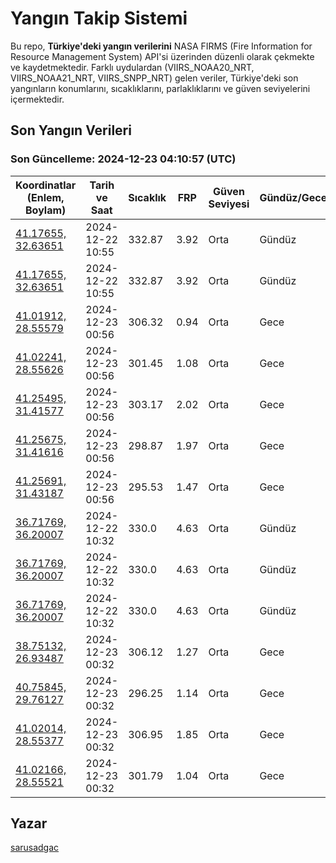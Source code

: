 # Yangın Takip Sistemi

Bu repo, **Türkiye'deki yangın verilerini** NASA FIRMS (Fire Information for Resource Management System) API'si üzerinden düzenli olarak çekmekte ve kaydetmektedir. Farklı uydulardan (VIIRS_NOAA20_NRT, VIIRS_NOAA21_NRT, VIIRS_SNPP_NRT) gelen veriler, Türkiye'deki son yangınların konumlarını, sıcaklıklarını, parlaklıklarını ve güven seviyelerini içermektedir.

## Son Yangın Verileri
### Son Güncelleme: 2024-12-23 04:10:57 (UTC)

| Koordinatlar (Enlem, Boylam) | Tarih ve Saat | Sıcaklık | FRP | Güven Seviyesi | Gündüz/Gece |
|-----------------------------|----------------|----------|-----|----------------|-------------|
| [41.17655, 32.63651](https://www.google.com/maps?q=41.17655,32.63651) | 2024-12-22 10:55 | 332.87 | 3.92 | Orta | Gündüz |
| [41.17655, 32.63651](https://www.google.com/maps?q=41.17655,32.63651) | 2024-12-22 10:55 | 332.87 | 3.92 | Orta | Gündüz |
| [41.01912, 28.55579](https://www.google.com/maps?q=41.01912,28.55579) | 2024-12-23 00:56 | 306.32 | 0.94 | Orta | Gece |
| [41.02241, 28.55626](https://www.google.com/maps?q=41.02241,28.55626) | 2024-12-23 00:56 | 301.45 | 1.08 | Orta | Gece |
| [41.25495, 31.41577](https://www.google.com/maps?q=41.25495,31.41577) | 2024-12-23 00:56 | 303.17 | 2.02 | Orta | Gece |
| [41.25675, 31.41616](https://www.google.com/maps?q=41.25675,31.41616) | 2024-12-23 00:56 | 298.87 | 1.97 | Orta | Gece |
| [41.25691, 31.43187](https://www.google.com/maps?q=41.25691,31.43187) | 2024-12-23 00:56 | 295.53 | 1.47 | Orta | Gece |
| [36.71769, 36.20007](https://www.google.com/maps?q=36.71769,36.20007) | 2024-12-22 10:32 | 330.0 | 4.63 | Orta | Gündüz |
| [36.71769, 36.20007](https://www.google.com/maps?q=36.71769,36.20007) | 2024-12-22 10:32 | 330.0 | 4.63 | Orta | Gündüz |
| [36.71769, 36.20007](https://www.google.com/maps?q=36.71769,36.20007) | 2024-12-22 10:32 | 330.0 | 4.63 | Orta | Gündüz |
| [38.75132, 26.93487](https://www.google.com/maps?q=38.75132,26.93487) | 2024-12-23 00:32 | 306.12 | 1.27 | Orta | Gece |
| [40.75845, 29.76127](https://www.google.com/maps?q=40.75845,29.76127) | 2024-12-23 00:32 | 296.25 | 1.14 | Orta | Gece |
| [41.02014, 28.55377](https://www.google.com/maps?q=41.02014,28.55377) | 2024-12-23 00:32 | 306.95 | 1.85 | Orta | Gece |
| [41.02166, 28.55521](https://www.google.com/maps?q=41.02166,28.55521) | 2024-12-23 00:32 | 301.79 | 1.04 | Orta | Gece |

## Yazar

[sarusadgac](https://x.com/sarusadgac)
